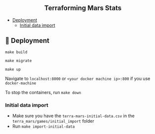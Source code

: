 <h2 align="center">Terraforming Mars Stats</h2>

* [Deployment](#-deployment)
  * [Initial data import](initial-data-import)

## 🚀 Deployment
```
make build
```

```
make migrate
```

```
make up
```

Navigate to `localhost:8000` or `<your docker machine ip>:800` if you use `docker-machine`

To stop the containers, run `make down`

### Initial data import
* Make sure you have the `terra-mars-initial-data.csv` in the `terra_mars/games/initial_import` folder
* Run `make import-initial-data`

